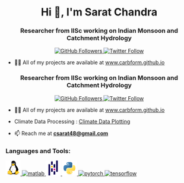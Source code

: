 <h1 align="center">Hi 👋, I'm Sarat Chandra</h1>
<h3 align="center">Researcher from IISc working on Indian Monsoon and Catchment Hydrology</h3>


<p align="center">
  <a href="https://github.com/carbform" target="_blank">
    <img src="https://img.shields.io/github/followers/carbform?label=Follow&style=social" alt="GitHub Followers"/>
  </a>
  <a href="https://twitter.com/https://x.com/csarat" target="_blank">
    <img src="https://img.shields.io/twitter/follow/https://x.com/csarat?label=Follow&style=social" alt="Twitter Follow"/>
  </a>
</p>

- 👨‍💻 All of my projects are available at www.carbform.github.io

<h3 align="center">Researcher from IISc working on Indian Monsoon and Catchment Hydrology</h3>


<p align="center">
    <a href="https://github.com/carbform" target="_blank">
        <img src="https://img.shields.io/github/followers/carbform?label=Follow&style=social" alt="GitHub Followers"/>
    </a>
    <a href="https://twitter.com/https://x.com/csarat" target="_blank">
        <img src="https://img.shields.io/twitter/follow/https://x.com/csarat?label=Follow&style=social" alt="Twitter Follow"/>
    </a>
</p>

- 👨‍💻 All of my projects are available at www.carbform.github.io

- Climate Data Processing : [Climate Data Plotting](https://github.com/carbform/Climate_Data_Plotting)
- 📫 Reach me at **csarat48@gmail.com**

<h3 align="left">Languages and Tools:</h3>
<p align="left">
    <a href="https://www.linux.org/" target="_blank" rel="noreferrer">
        <img src="https://raw.githubusercontent.com/devicons/devicon/master/icons/linux/linux-original.svg" alt="linux" width="40" height="40"/>
    </a>
    <a href="https://www.mathworks.com/" target="_blank" rel="noreferrer">
        <img src="https://upload.wikimedia.org/wikipedia/commons/2/21/Matlab_Logo.png" alt="matlab" width="40" height="40"/>
    </a>
    <a href="https://pandas.pydata.org/" target="_blank" rel="noreferrer">
        <img src="https://raw.githubusercontent.com/devicons/devicon/2ae2a900d2f041da66e950e4d48052658d850630/icons/pandas/pandas-original.svg" alt="pandas" width="40" height="40"/>
    </a>
    <a href="https://www.python.org" target="_blank" rel="noreferrer">
        <img src="https://raw.githubusercontent.com/devicons/devicon/master/icons/python/python-original.svg" alt="python" width="40" height="40"/>
    </a>
    <a href="https://pytorch.org/" target="_blank" rel="noreferrer">
        <img src="https://www.vectorlogo.zone/logos/pytorch/pytorch-icon.svg" alt="pytorch" width="40" height="40"/>
    </a>
    <a href="https://www.tensorflow.org" target="_blank" rel="noreferrer">
        <img src="https://www.vectorlogo.zone/logos/tensorflow/tensorflow-icon.svg" alt="tensorflow" width="40" height="40"/>
    </a>
</p>


